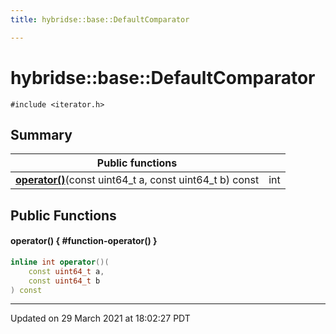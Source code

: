 ```yaml
---
title: hybridse::base::DefaultComparator

---
```

# hybridse::base::DefaultComparator



`#include <iterator.h>`

## Summary


|  Public functions|            |
| -------------- | -------------- |
|**[operator()](/hybridse/usage/api/c++/Classes/structhybridse_1_1base_1_1_default_comparator.md#function-operator())**(const uint64_t a, const uint64_t b) const| int  |

## Public Functions

#### operator() { #function-operator() }

```cpp
inline int operator()(
    const uint64_t a,
    const uint64_t b
) const
```


-------------------------------

Updated on 29 March 2021 at 18:02:27 PDT